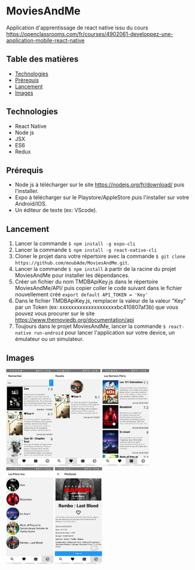 # MoviesAndMe

Application d'apprentissage de react native issu du cours https://openclassrooms.com/fr/courses/4902061-developpez-une-application-mobile-react-native

## Table des matières
* [Technologies](#Technologies)
* [Prérequis](#Prérequis)
* [Lancement](#Lancement)
* [Images](#Images)

## Technologies
* React Native
* Node js
* JSX
* ES6
* Redux

## Prérequis
* Node js à télécharger sur le site https://nodejs.org/fr/download/ puis l'installer. 
* Expo à télécharger sur le Playstore/AppleStore puis l'installer sur votre Android/IOS. 
* Un éditeur de texte (ex: VScode).

## Lancement
1. Lancer la commande ``` $ npm install -g expo-cli  ```
2. Lancer la commande ``` $ npm install -g react-native-cli ```
3. Cloner le projet dans votre répertoire avec la commande ``` $ git clone https://github.com/moubAde/MoviesAndMe.git ```.
4. Lancer la commande ``` $ npm install ``` à partir de la racine du projet MoviesAndMe pour installer les dépendances.
5. Créer un fichier du nom TMDBApiKey.js dans le répertoire MoviesAndMe/API/ puis copier coller le code suivant dans le fichier nouvellement créé  ``` export default API_TOKEN = 'Key' ``` 
6. Dans le fichier TMDBApiKey.js, remplacer la valeur de la valeur "Key" par un Token (ex: xxxxxxxxxxxxxxxxxxxxbc410807af3b) que vous pouvez vous procurer sur le site https://www.themoviedb.org/documentation/api
7. Toujours dans le projet MoviesAndMe, lancer la commande ``` $ react-native run-android ``` pour lancer l'application sur votre device, un émulateur ou un simulateur.

## Images
<img src="./Images/MoviesAndMe1.jpg" alt="Screenshot" height="25%" width="25%"><img src="./Images/MoviesAndMe2.jpg" alt="Screenshot" height="25%" width="25%">
<img src="./Images/MoviesAndMe3.jpg" alt="Screenshot" height="25%" width="25%"><img src="./Images/MoviesAndMe4.jpg" alt="Screenshot" height="25%" width="25%">
<img src="./Images/MoviesAndMe5.jpg" alt="Screenshot" height="25%" width="25%">

